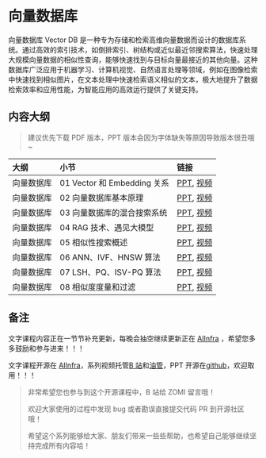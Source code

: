 <!--Copyright © ZOMI 适用于[License](https://github.com/Infrasys-AI/AIInfra)版权许可-->

# 向量数据库

向量数据库 Vector DB 是一种专为存储和检索高维向量数据而设计的数据库系统。通过高效的索引技术，如倒排索引、树结构或近似最近邻搜索算法，快速处理大规模向量数据的相似性查询，能够快速找到与目标向量最接近的其他向量。这种数据库广泛应用于机器学习、计算机视觉、自然语言处理等领域，例如在图像检索中快速找到相似图片，在文本处理中快速检索语义相似的文本，极大地提升了数据检索效率和应用性能，为智能应用的高效运行提供了关键支持。

## 内容大纲

> 建议优先下载 PDF 版本，PPT 版本会因为字体缺失等原因导致版本很丑哦~

| 大纲 | 小节 | 链接 |
|:--- |:---- |:-------------------- |
| 向量数据库 | 01 Vector 和 Embedding 关系  | [PPT](./01Intrudction.pdf), [视频](https://www.bilibili.com/video/BV1JF4m177Wd) |
| 向量数据库 | 02 向量数据库基本原理 | [PPT](./02VectorDB.pdf), [视频](https://www.bilibili.com/video/BV1mv421C7uW) |
| 向量数据库 | 03 向量数据库的混合搜索系统 | [PPT](./03Foundation.pdf), [视频](https://www.bilibili.com/video/BV1pj421X7TH) |
| 向量数据库 | 04 RAG 技术、遇见大模型 | [PPT](./04SimilarSearchI.pdf), [视频](https://www.bilibili.com/video/BV1yu4m1P7UA) |
| 向量数据库 | 05 相似性搜索概述 | [PPT](./05SimilarSearchII.pdf), [视频](https://www.bilibili.com/video/BV1UH4y1h79F) |
| 向量数据库 | 06 ANN、IVF、HNSW 算法 | [PPT](./06SimilarMeasure.pdf), [视频](https://www.bilibili.com/video/BV1ap421d7Hf) |
| 向量数据库 | 07 LSH、PQ、ISV-PQ 算法 | [PPT](./06SimilarMeasure.pdf), [视频](https://www.bilibili.com/video/BV1c6421g7Xr) |
| 向量数据库 | 08 相似度度量和过滤 | [PPT](./07Architecture.pdf), [视频](https://www.bilibili.com/video/BV1pH4y1j7XD) |

## 备注

文字课程内容正在一节节补充更新，每晚会抽空继续更新正在 [AIInfra](https://infrasys-ai.github.io/aiinfra-docs) ，希望您多多鼓励和参与进来！！！

文字课程开源在 [AIInfra](https://infrasys-ai.github.io/aiinfra-docs)，系列视频托管[B 站](https://space.bilibili.com/517221395)和[油管](https://www.youtube.com/@ZOMI666/playlists)，PPT 开源在[github](https://github.com/Infrasys-AI/AIInfra)，欢迎取用！！！

> 非常希望您也参与到这个开源课程中，B 站给 ZOMI 留言哦！
> 
> 欢迎大家使用的过程中发现 bug 或者勘误直接提交代码 PR 到开源社区哦！
> 
> 希望这个系列能够给大家、朋友们带来一些些帮助，也希望自己能够继续坚持完成所有内容哈！

